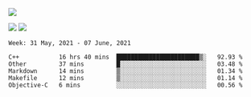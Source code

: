 ![](https://github-profile-summary-cards.vercel.app/api/cards/profile-details?username=nic-obert&theme=monokai)

![](https://github-profile-summary-cards.vercel.app/api/cards/stats?username=nic-obert&theme=monokai)
![](https://github-profile-summary-cards.vercel.app/api/cards/most-commit-language?username=nic-obert&theme=monokai)

<!--START_SECTION:waka-->
```text
Week: 31 May, 2021 - 07 June, 2021

C++           16 hrs 40 mins  ███████████████████████▒░   92.93 % 
Other         37 mins         █░░░░░░░░░░░░░░░░░░░░░░░░   03.48 % 
Markdown      14 mins         ▒░░░░░░░░░░░░░░░░░░░░░░░░   01.34 % 
Makefile      12 mins         ▒░░░░░░░░░░░░░░░░░░░░░░░░   01.14 % 
Objective-C   6 mins          ░░░░░░░░░░░░░░░░░░░░░░░░░   00.56 % 
```
<!--END_SECTION:waka-->
